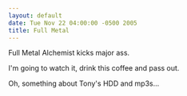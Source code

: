 ```yaml
---
layout: default
date: Tue Nov 22 04:00:00 -0500 2005
title: Full Metal
---
```


Full Metal Alchemist kicks major ass.

I'm going to watch it, drink this coffee and pass out.

Oh, something about Tony's HDD and mp3s...
